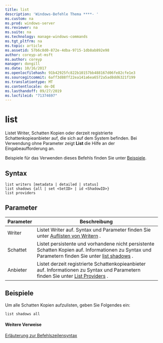 ```yaml
---
title: list
description: 'Windows-Befehle Thema ****- '
ms.custom: na
ms.prod: windows-server
ms.reviewer: na
ms.suite: na
ms.technology: manage-windows-commands
ms.tgt_pltfrm: na
ms.topic: article
ms.assetid: 57b6c8d0-872e-4dba-9715-1db8ab892e98
author: coreyp-at-msft
ms.author: coreyp
manager: dongill
ms.date: 10/16/2017
ms.openlocfilehash: 91b42925fc822b10157bb488167d06fe82cfe1e3
ms.sourcegitcommit: 6aff3d88ff22ea141a6ea6572a5ad8dd6321f199
ms.translationtype: MT
ms.contentlocale: de-DE
ms.lasthandoff: 09/27/2019
ms.locfileid: "71374697"
---
```

# <a name="list"></a>list



Listet Writer, Schatten Kopien oder derzeit registrierte Schattenkopieanbieter auf, die sich auf dem System befinden. Bei Verwendung ohne Parameter zeigt **List** die Hilfe an der Eingabeaufforderung an.

Beispiele für das Verwenden dieses Befehls finden Sie unter [Beispiele](#BKMK_examples).

## <a name="syntax"></a>Syntax

```
list writers [metadata | detailed | status]
list shadows {all | set <SetID> | id <ShadowID>}
list providers
```

## <a name="parameters"></a>Parameter

|Parameter|Beschreibung|
|---------|-----------|
|Writer|Listet Writer auf. Syntax und Parameter finden Sie unter [Auflisten von Writern](list-writers.md) .|
|Schattet|Listet persistente und vorhandene nicht persistente Schatten Kopien auf. Informationen zu Syntax und Parametern finden Sie unter [list shadows](list-shadows.md) .|
|Anbieter|Listet derzeit registrierte Schattenkopieanbieter auf. Informationen zu Syntax und Parametern finden Sie unter [List Providers](list-providers.md) .|

## <a name="BKMK_examples"></a>Beispiele

Um alle Schatten Kopien aufzulisten, geben Sie Folgendes ein:
```
list shadows all
```

#### <a name="additional-references"></a>Weitere Verweise

[Erläuterung zur Befehlszeilensyntax](command-line-syntax-key.md)